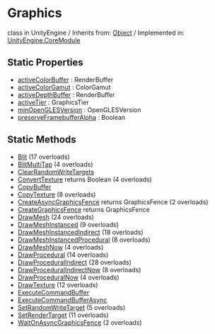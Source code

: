 # Graphics
class in UnityEngine
 / Inherits from: <a href="https://docs.unity3d.com/6000.0/Documentation/ScriptReference/Object.html">Object</a> / Implemented in: <a href="https://docs.unity3d.com/6000.0/Documentation/ScriptReference/UnityEngine.CoreModule.html">UnityEngine.CoreModule</a>

## Static Properties
- <a href="https://docs.unity3d.com/6000.0/Documentation/ScriptReference/Graphics-activeColorBuffer.html">activeColorBuffer</a> : RenderBuffer
- <a href="https://docs.unity3d.com/6000.0/Documentation/ScriptReference/Graphics-activeColorGamut.html">activeColorGamut</a> : ColorGamut
- <a href="https://docs.unity3d.com/6000.0/Documentation/ScriptReference/Graphics-activeDepthBuffer.html">activeDepthBuffer</a> : RenderBuffer
- <a href="https://docs.unity3d.com/6000.0/Documentation/ScriptReference/Graphics-activeTier.html">activeTier</a> : GraphicsTier
- <a href="https://docs.unity3d.com/6000.0/Documentation/ScriptReference/Graphics-minOpenGLESVersion.html">minOpenGLESVersion</a> : OpenGLESVersion
- <a href="https://docs.unity3d.com/6000.0/Documentation/ScriptReference/Graphics-preserveFramebufferAlpha.html">preserveFramebufferAlpha</a> : Boolean

## Static Methods
- <a href="https://docs.unity3d.com/6000.0/Documentation/ScriptReference/Graphics.Blit.html">Blit</a> (17 overloads)
- <a href="https://docs.unity3d.com/6000.0/Documentation/ScriptReference/Graphics.BlitMultiTap.html">BlitMultiTap</a> (4 overloads)
- <a href="https://docs.unity3d.com/6000.0/Documentation/ScriptReference/Graphics.ClearRandomWriteTargets.html">ClearRandomWriteTargets</a>
- <a href="https://docs.unity3d.com/6000.0/Documentation/ScriptReference/Graphics.ConvertTexture.html">ConvertTexture</a> returns Boolean (4 overloads)
- <a href="https://docs.unity3d.com/6000.0/Documentation/ScriptReference/Graphics.CopyBuffer.html">CopyBuffer</a>
- <a href="https://docs.unity3d.com/6000.0/Documentation/ScriptReference/Graphics.CopyTexture.html">CopyTexture</a> (8 overloads)
- <a href="https://docs.unity3d.com/6000.0/Documentation/ScriptReference/Graphics.CreateAsyncGraphicsFence.html">CreateAsyncGraphicsFence</a> returns GraphicsFence (2 overloads)
- <a href="https://docs.unity3d.com/6000.0/Documentation/ScriptReference/Graphics.CreateGraphicsFence.html">CreateGraphicsFence</a> returns GraphicsFence
- <a href="https://docs.unity3d.com/6000.0/Documentation/ScriptReference/Graphics.DrawMesh.html">DrawMesh</a> (24 overloads)
- <a href="https://docs.unity3d.com/6000.0/Documentation/ScriptReference/Graphics.DrawMeshInstanced.html">DrawMeshInstanced</a> (9 overloads)
- <a href="https://docs.unity3d.com/6000.0/Documentation/ScriptReference/Graphics.DrawMeshInstancedIndirect.html">DrawMeshInstancedIndirect</a> (18 overloads)
- <a href="https://docs.unity3d.com/6000.0/Documentation/ScriptReference/Graphics.DrawMeshInstancedProcedural.html">DrawMeshInstancedProcedural</a> (8 overloads)
- <a href="https://docs.unity3d.com/6000.0/Documentation/ScriptReference/Graphics.DrawMeshNow.html">DrawMeshNow</a> (4 overloads)
- <a href="https://docs.unity3d.com/6000.0/Documentation/ScriptReference/Graphics.DrawProcedural.html">DrawProcedural</a> (14 overloads)
- <a href="https://docs.unity3d.com/6000.0/Documentation/ScriptReference/Graphics.DrawProceduralIndirect.html">DrawProceduralIndirect</a> (28 overloads)
- <a href="https://docs.unity3d.com/6000.0/Documentation/ScriptReference/Graphics.DrawProceduralIndirectNow.html">DrawProceduralIndirectNow</a> (8 overloads)
- <a href="https://docs.unity3d.com/6000.0/Documentation/ScriptReference/Graphics.DrawProceduralNow.html">DrawProceduralNow</a> (4 overloads)
- <a href="https://docs.unity3d.com/6000.0/Documentation/ScriptReference/Graphics.DrawTexture.html">DrawTexture</a> (12 overloads)
- <a href="https://docs.unity3d.com/6000.0/Documentation/ScriptReference/Graphics.ExecuteCommandBuffer.html">ExecuteCommandBuffer</a>
- <a href="https://docs.unity3d.com/6000.0/Documentation/ScriptReference/Graphics.ExecuteCommandBufferAsync.html">ExecuteCommandBufferAsync</a>
- <a href="https://docs.unity3d.com/6000.0/Documentation/ScriptReference/Graphics.SetRandomWriteTarget.html">SetRandomWriteTarget</a> (5 overloads)
- <a href="https://docs.unity3d.com/6000.0/Documentation/ScriptReference/Graphics.SetRenderTarget.html">SetRenderTarget</a> (11 overloads)
- <a href="https://docs.unity3d.com/6000.0/Documentation/ScriptReference/Graphics.WaitOnAsyncGraphicsFence.html">WaitOnAsyncGraphicsFence</a> (2 overloads)
